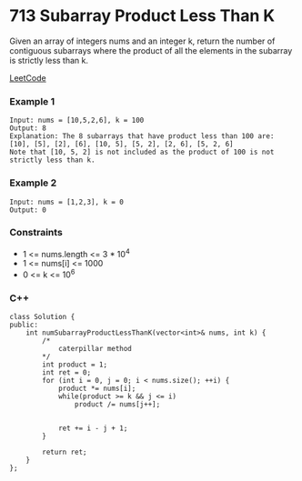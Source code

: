 # 713 Subarray Product Less Than K

Given an array of integers nums and an integer k, return the number of contiguous subarrays where the product of all the elements in the subarray is strictly less than k.
  
[LeetCode](https://leetcode.cn/problems/minimum-ascii-delete-sum-for-two-strings/)

### Example 1

```
Input: nums = [10,5,2,6], k = 100
Output: 8
Explanation: The 8 subarrays that have product less than 100 are:
[10], [5], [2], [6], [10, 5], [5, 2], [2, 6], [5, 2, 6]
Note that [10, 5, 2] is not included as the product of 100 is not strictly less than k.
```

### Example 2

```
Input: nums = [1,2,3], k = 0
Output: 0
```

### Constraints

* 1 <= nums.length <= 3 * 10<sup>4</sup>
* 1 <= nums[i] <= 1000
* 0 <= k <= 10<sup>6</sup>

### C++ 

```
class Solution {
public:
    int numSubarrayProductLessThanK(vector<int>& nums, int k) {
        /*
            caterpillar method
        */
        int product = 1;
        int ret = 0;
        for (int i = 0, j = 0; i < nums.size(); ++i) {
            product *= nums[i];
            while(product >= k && j <= i)
                product /= nums[j++];
            
            
            ret += i - j + 1;
        }

        return ret;
    }
};
```